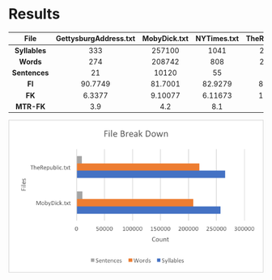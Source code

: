# Results

| File        | GettysburgAddress.txt |	MobyDick.txt | NYTimes.txt | TheRepublic.txt |
| :---------: | :-------------------: | :----------: | :---------: | :-------------: |
| **Syllables**   | 333 | 257100 | 1041 | 265674 |
| **Words** | 274 | 208742 | 808 | 219368 |
| **Sentences** | 21 | 10120 | 55 | 9225 |
| **FI** | 90.7749 | 81.7001 | 82.9279 | 80.2405 |
| **FK** | 6.3377 | 9.10077 |6.11673 | 10.5733|
| **MTR-FK** | 3.9 | 4.2 | 8.1 | 4.9 |

![alt text][logo]

[logo]: https://github.com/Vi1i/flesch-index/blob/dev/results/FBDL.png "Logo Title Text 2"
